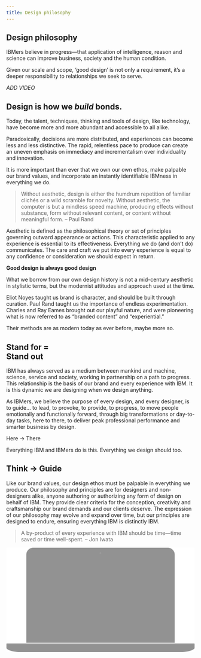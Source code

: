 ```yaml
---
title: Design philosophy
---
```


<grid background="white">

<column lg="12" offset_lg="2">

## Design philosophy

IBMers believe in progress—that application of intelligence, reason and science can improve business, society and the human condition.

Given our scale and scope, ‘good design’ is not only a requirement, it’s a deeper responsibility to relationships we seek to serve.

*ADD VIDEO*

</column>
<column lg="8" offset_lg="2">

## Design is how we _build_ bonds.

Today, the talent, techniques, thinking and tools of design, like technology, have become more and more abundant and accessible to all alike.

Paradoxically, decisions are more distributed, and experiences can become less and less distinctive. The rapid, relentless pace to produce can create an uneven emphasis on immediacy and incrementalism over individuality and innovation.

It is more important than ever that we own our own ethos, make palpable our brand values, and incorporate an instantly identifiable IBMness in everything we do.

> Without aesthetic, design is either the humdrum repetition of familiar clichés or a wild scramble for novelty. Without aesthetic, the computer is but a mindless speed machine, producing effects without substance, form without relevant content, or content without meaningful form.
> – Paul Rand

Aesthetic is defined as the philosophical theory or set of principles governing outward appearance or actions. This characteristic applied to any experience is essential to its effectiveness. Everything we do (and don’t do) communicates. The care and craft we put into every experience is equal to any confidence or consideration we should expect in return.

</column>

<column lg="4">

**Good design is always good design**

What we borrow from our own design history is not a mid-century aesthetic in stylistic terms, but the modernist attitudes and approach used at the time.

Eliot Noyes taught us brand is character, and should be built through curation. Paul Rand taught us the importance of endless experimentation. Charles and Ray Eames brought out our playful nature, and were pioneering what is now referred to as “branded content” and “experiential.”

Their methods are as modern today as ever before, maybe more so.

</column>

<column offset_lg="2">

## Stand for = <br> Stand out

</column>

<column lg="8" offset_lg="2">

IBM has always served as a medium between mankind and machine, science, service and society, working in partnership on a path to progress. This relationship is the basis of our brand and every experience with IBM. It is this dynamic we are designing when we design anything.

As IBMers, we believe the purpose of every design, and every designer, is to guide… to lead, to provoke, to provide, to progress, to move people emotionally and functionally forward, through big transformations or day-to-day tasks, here to there, to deliver peak professional performance and smarter business by design.

</column>

<column offset_lg="2" lg="4">

Here → There

Everything IBM and IBMers do is this. Everything we design should too.

</column>

<column offset_lg="2" lg="12">

## Think → Guide

</column>

<column lg="8" offset_lg="2">

Like our brand values, our design ethos must be palpable in everything we produce. Our philosophy and principles are for designers and non-designers alike, anyone authoring or authorizing any form of design on behalf of IBM. They provide clear criteria for the conception, creativity and craftsmanship our brand demands and our clients deserve. The expression of our philosophy may evolve and expand over time, but our principles are designed to endure, ensuring everything IBM is distinctly IBM.

</column>

<column lg="4">

> A by-product of every experience with IBM should be time—time saved or time well-spent.
> – Jon Iwata

</column>
</grid>

<tile
  size="md"
  background="#383838"
  title_one="See how our design philosophy is influencing the way we design everything.">
  <img src="../../global/images/lg_design_language.png" alt="Geometric shapes"/>
</tile>
